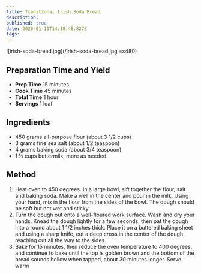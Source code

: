 ```yaml
---
title: Traditional Irish Soda Bread
description:
published: true
date: 2020-01-11T14:18:48.827Z
tags:
---
```


![irish-soda-bread.jpg](/irish-soda-bread.jpg =x480)

## Preparation Time and Yield

- **Prep Time** 15 minutes
- **Cook Time** 45 minutes
- **Total Time** 1 hour
- **Servings** 1 loaf
  &nbsp;

## Ingredients

- 450 grams all-purpose flour (about 3 1/2 cups)
- 3 grams fine sea salt (about 1/2 teaspoon)
- 4 grams baking soda (about 3/4 teaspoon)
- 1 ½ cups buttermilk, more as needed
  &nbsp;

## Method

1. Heat oven to 450 degrees. In a large bowl, sift together the flour, salt and baking soda. Make a well in the center and pour in the milk. Using your hand, mix in the flour from the sides of the bowl. The dough should be soft but not wet and sticky.
2. Turn the dough out onto a well-floured work surface. Wash and dry your hands. Knead the dough lightly for a few seconds, then pat the dough into a round about 1 1/2 inches thick. Place it on a buttered baking sheet and using a sharp knife, cut a deep cross in the center of the dough reaching out all the way to the sides.
3. Bake for 15 minutes, then reduce the oven temperature to 400 degrees, and continue to bake until the top is golden brown and the bottom of the bread sounds hollow when tapped, about 30 minutes longer. Serve warm
